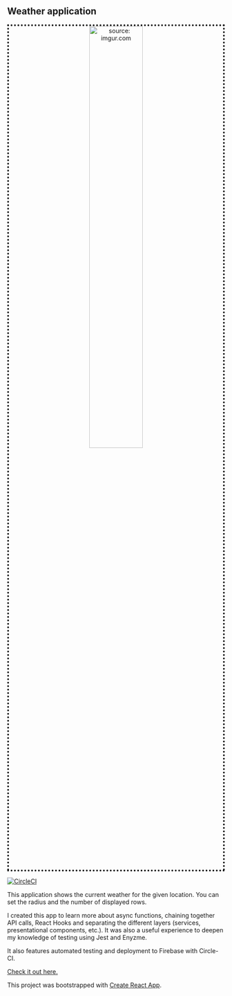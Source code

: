 ## Weather application

<p align="center" style='border: 4px dotted black'><a href="https://imgur.com/MhGtjqZ"><img src="https://i.imgur.com/MhGtjqZ.jpg" width="50%" height="50%" title="source: imgur.com" /></a></p>

[![CircleCI](https://circleci.com/gh/mark182182/weather-app/tree/master.svg?style=svg)](https://circleci.com/gh/mark182182/weather-app/tree/master)

This application shows the current weather for the given location. 
You can set the radius and the number of displayed rows.

I created this app to learn more about async functions, chaining together API calls, React Hooks and separating the different layers (services, presentational components, etc.). It was also a useful experience to deepen my knowledge of testing using Jest and Enyzme.

It also features automated testing and deployment to Firebase with Circle-CI.


[Check it out here.](https://weatherapp-c1a03.firebaseapp.com/)

This project was bootstrapped with [Create React App](https://github.com/facebook/create-react-app).

